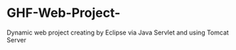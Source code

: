 # GHF-Web-Project-
Dynamic web project creating by Eclipse via Java Servlet and using Tomcat Server 
